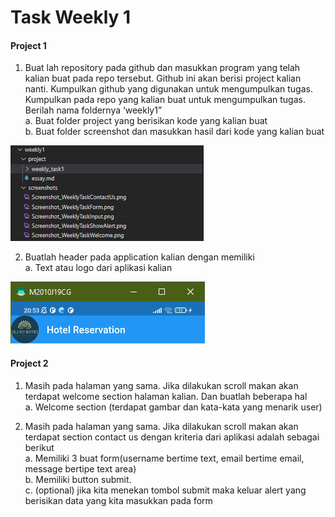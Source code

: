 # Task Weekly 1

#### Project 1

1. Buat lah repository pada github dan masukkan program yang telah kalian buat pada repo tersebut. Github ini akan berisi project kalian nanti. Kumpulkan github yang digunakan untuk mengumpulkan tugas. Kumpulkan pada repo yang kalian buat untuk mengumpulkan tugas. Berilah nama foldernya ‘weekly1” <br>
a. Buat folder project yang berisikan kode yang kalian buat <br>
b. Buat folder screenshot dan masukkan hasil dari kode yang kalian buat <br>

![](../screenshots/Screenshot_WeeklyTaskFolder.png)

2. Buatlah header pada application kalian dengan memiliki <br>
a. Text atau logo dari aplikasi kalian <br>

![](../screenshots/Screenshot_WeeklyTaskLogo.png)

#### Project 2

1. Masih pada halaman yang sama. Jika dilakukan scroll makan akan terdapat welcome section halaman kalian. Dan buatlah beberapa hal <br>
a. Welcome section (terdapat gambar dan kata-kata yang menarik user)

2. Masih pada halaman yang sama. Jika dilakukan scroll makan akan terdapat section
contact us dengan kriteria dari aplikasi adalah sebagai berikut <br>
a. Memiliki 3 buat form(username bertime text, email bertime email, message bertipe text area) <br>
b. Memiliki button submit. <br>
c. (optional) jika kita menekan tombol submit maka keluar alert yang berisikan data yang kita masukkan pada form